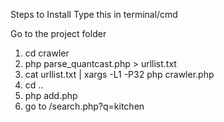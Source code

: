 Steps to Install
Type this in terminal/cmd

Go to the project folder

1. cd crawler
2. php parse_quantcast.php > urllist.txt   
2. cat urllist.txt | xargs -L1 -P32 php crawler.php
3. cd ..
4. php add.php 
5. go to /search.php?q=kitchen
